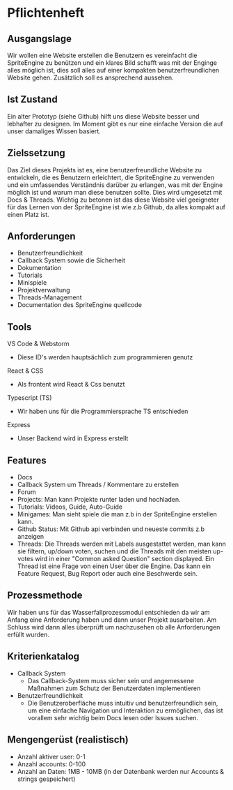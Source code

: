 # Pflichtenheft

## Ausgangslage

Wir wollen eine Website erstellen die Benutzern es vereinfacht die SpriteEngine zu benützen und ein klares Bild schafft was mit der Enginge alles möglich ist, dies soll alles auf einer kompakten benutzerfreundlichen Website gehen. Zusätzlich soll es ansprechend aussehen.

## Ist Zustand

Ein alter Prototyp (siehe Github) hilft uns diese Website besser und lebhafter zu designen. Im Moment gibt es nur eine einfache Version die auf unser damaliges Wissen basiert.

## Zielssetzung

Das Ziel dieses Projekts ist es, eine benutzerfreundliche Website zu entwickeln, die es Benutzern erleichtert, die SpriteEngine zu verwenden und ein umfassendes Verständnis darüber zu erlangen, was mit der Engine möglich ist und warum man diese benutzen sollte. Dies wird umgesetzt mit Docs & Threads. Wichtig zu betonen ist das diese Website viel geeigneter für das Lernen von der SpriteEngine ist wie z.b Github, da alles kompakt auf einen Platz ist. 

## Anforderungen

- Benutzerfreundlichkeit
- Callback System sowie die Sicherheit
- Dokumentation
- Tutorials
- Minispiele
- Projektverwaltung
- Threads-Management
- Documentation des SpriteEngine quellcode

## Tools

VS Code & Webstorm

- Diese ID's werden hauptsächlich zum programmieren genutz

React & CSS

- Als frontent wird React & Css benutzt

Typescript (TS)

- Wir haben uns für die Programmiersprache TS entschieden

Express

- Unser Backend wird in Express erstellt

## Features

- Docs
- Callback System um Threads / Kommentare zu erstellen
- Forum
- Projects: Man kann Projekte runter laden und hochladen.
- Tutorials: Videos, Guide, Auto-Guide
- Minigames: Man sieht spiele die man z.b in der SpriteEngine erstellen kann.
- Github Status: Mit Github api verbinden und neueste commits z.b anzeigen
- Threads: Die Threads werden mit Labels ausgestattet werden, man kann sie filtern, up/down voten, suchen und die Threads mit den meisten up-votes wird in einer "Common asked Question" section displayed. Ein Thread ist eine Frage von einen User über die Engine. Das kann ein Feature Request, Bug Report oder auch eine Beschwerde sein. 

## Prozessmethode

Wir haben uns für das Wasserfallprozessmodul entschieden da wir am Anfang eine Anforderung haben und dann unser Projekt ausarbeiten. Am Schluss wird dann alles überprüft um nachzusehen ob alle Anforderungen erfüllt wurden.

## Kriterienkatalog

- Callback System
  - Das Callback-System muss sicher sein und angemessene Maßnahmen zum Schutz der Benutzerdaten implementieren
- Benutzerfreundlichkeit
  - Die Benutzeroberfläche muss intuitiv und benutzerfreundlich sein, um eine einfache Navigation und Interaktion zu ermöglichen, das ist vorallem sehr wichtig beim Docs lesen oder Issues suchen.

## Mengengerüst (realistisch)

- Anzahl aktiver user: 0-1
- Anzahl accounts: 0-100
- Anzahl an Daten: 1MB - 10MB (in der Datenbank werden nur Accounts & strings gespeichert)

